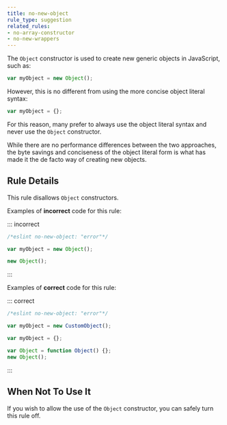 ```yaml
---
title: no-new-object
rule_type: suggestion
related_rules:
- no-array-constructor
- no-new-wrappers
---
```



The `Object` constructor is used to create new generic objects in JavaScript, such as:

```js
var myObject = new Object();
```

However, this is no different from using the more concise object literal syntax:

```js
var myObject = {};
```

For this reason, many prefer to always use the object literal syntax and never use the `Object` constructor.

While there are no performance differences between the two approaches, the byte savings and conciseness of the object literal form is what has made it the de facto way of creating new objects.

## Rule Details

This rule disallows `Object` constructors.

Examples of **incorrect** code for this rule:

::: incorrect

```js
/*eslint no-new-object: "error"*/

var myObject = new Object();

new Object();
```

:::

Examples of **correct** code for this rule:

::: correct

```js
/*eslint no-new-object: "error"*/

var myObject = new CustomObject();

var myObject = {};

var Object = function Object() {};
new Object();
```

:::

## When Not To Use It

If you wish to allow the use of the `Object` constructor, you can safely turn this rule off.
